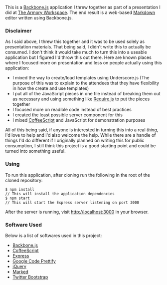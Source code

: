This is a [Backbone.js](http://backbonejs.org) application I threw together as part of a presentation I did at
[The Armory Workspace](http://www.thearmoryworkspace.com/).  The end result is a web-based
[Markdown](http://daringfireball.net/projects/markdown/) editor written using Backbone.js.

### Disclaimer
As I said above, I threw this together and it was to be used solely as presentation materials.  That being said,
I didn't write this to actually be consumed.  I don't think it would take much to turn this into a useable
application but I figured I'd throw this out there.  Here are known places where I focused more on presentation
and less on people actually using this application:

* I mixed the way to create/load templates using Underscore.js (The purpose of this was to explain to the
attendees that they have flexibility in how the create and use templates)
* I put all of the JavaScript pieces in one file instead of breaking them out as necessary and using something
like [Require.js](http://requirejs.org) to put the pieces together
* I focused more on readible code instead of best practices
* I created the least possible server component for this
* I mixed [CoffeeScript](http://coffeescript.org/) and JavaScript for demonstration purposes

All of this being said, if anyone is interested in turning this into a real *thing*, I'd love to help and I'd
also welcome the help.  While there are a handle of things I'd do different if I originally planned on writing
this for public consumption, I still think this project is a good starting point and could be turned into
something useful.

### Using
To run this application, after cloning run the following in the root of the cloned repository:

```
$ npm install
// This will install the application dependencies
$ npm start
// This will start the Express server listening on port 3000
```

After the server is running, visit [http://localhost:3000](http://localhost:3000) in your browser.

### Software Used
Below is a list of softwares used in this project:

* [Backbone.js](http://backbonejs.org)
* [CoffeeScript](http://coffeescript.org/)
* [Express](http://expressjs.com/)
* [Google Code Prettify](http://code.google.com/p/google-code-prettify/)
* [jQuery](http://jquery.com)
* [Marked](https://github.com/chjj/marked)
* [Twitter Bootstrap](http://twitter.github.com/bootstrap/)